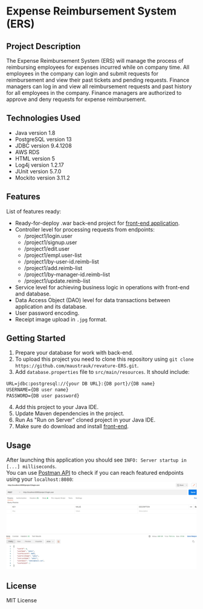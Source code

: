 # Expense Reimbursement System (ERS) 

## Project Description
The Expense Reimbursement System (ERS) will manage the process of reimbursing employees for expenses incurred while on company time. All employees in the company can login and submit requests for reimbursement and view their past tickets and pending requests. Finance managers can log in and view all reimbursement requests and past history for all employees in the company. Finance managers are authorized to approve and deny requests for expense reimbursement.

## Technologies Used
* Java version 1.8
* PostgreSQL version 13
* JDBC version 9.4.1208
* AWS RDS
* HTML version 5
* Log4j version 1.2.17
* JUnit version 5.7.0
* Mockito version 3.11.2

## Features
List of features ready:
* Ready-for-deploy .war back-end project for [front-end application](https://github.com/maustrauk/revature-project-ERS-fe).
* Controller level for processing requests from endpoints: 
  * /project1/login.user
  * /project1/signup.user
  * /project1/edit.user
  * /project1/empl.user-list
  * /project1/by-user-id.reimb-list
  * /project1/add.reimb-list
  * /project1/by-manager-id.reimb-list
  * /project1/update.reimb-list
* Service level for achieving business logic in operations with front-end and database.
* Data Access Object (DAO) level for data transactions between application and its database.
* User password encoding.
* Receipt image upload in `.jpg` format.

## Getting Started
1. Prepare your database for work with back-end.
2. To upload this project you need to clone this repository using `git clone https://github.com/maustrauk/revature-ERS.git`. 
3. Add `database.properties` file to `src/main/resources`. It should include:

```
URL=jdbc:postgresql://{your DB URL}:{DB port}/{DB name}
USERNAME={DB user name}
PASSWORD={DB user password}
```

4. Add this project to your Java IDE.
5. Update Maven dependencies in the project.
6. Run As "Run on Server" cloned project in your Java IDE.
7. Make sure do download and install [front-end](https://github.com/maustrauk/revature-project-ERS-fe).


## Usage
After launching this application you should see `INFO: Server startup in [...] milliseconds`.\
You can use [Postman API](https://www.postman.com/) to check if you can reach featured endpoints using your `localhost:8080`:\
![Postman screenshot](/project_1_readme_1.jpg?raw=true)

## License
MIT License


